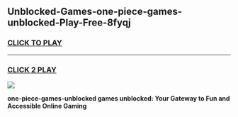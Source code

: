 
## Unblocked-Games-one-piece-games-unblocked-Play-Free-8fyqj
<h3>
<a href="https://premium76.site?title=one-piece-games-unblocked&ref=10A">CLICK TO PLAY</a></h3>
<hr>

<h3>
<a href="https://premium76.site?title=one-piece-games-unblocked&ref=10A">CLICK 2 PLAY</a>
  
</h3>

<a href="https://premium76.site?title=one-piece-games-unblocked&ref=10A"><img src="https://clearcache.store/games.png"></a>


**one-piece-games-unblocked games unblocked: Your Gateway to Fun and Accessible Online Gaming**
